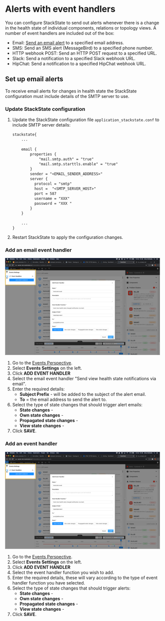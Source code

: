 # Alerts with event handlers

You can configure StackState to send out alerts whenever there is a change in the health state of individual components, relations or topology views. A number of event handlers are included out of the box:

- Email: [Send an email alert](#set-up-email-alerts) to a specified email address.
- SMS: Send an SMS alert (MessageBird) to a specified phone number.
- HTTP webhook POST: Send an HTTP POST request to a specified URL.
- Slack: Send a notification to a specified Slack webhook URL.
- HipChat: Send a notification to a specified HipChat webhook URL.

## Set up email alerts

To receive email alerts for changes in health state the StackState configuration must include details of the SMTP server to use. 

### Update StackState configuration

1. Update the StackState configuration file `application_stackstate.conf` to include SMTP server details:
    ```
    stackstate{
        ...

        email {
            properties {
                "mail.smtp.auth" = "true"
                "mail.smtp.starttls.enable" = "true"
            }
            sender = "<EMAIL_SENDER_ADDRESS>"
            server {
              protocol = "smtp"
              host =  "<SMTP_SERVER_HOST>"
              port = 587
              username = "XXX"
              password = "XXX "
            }
        }
   
        ...
    }
   
    ``` 
2. Restart StackState to apply the configuration changes.

### Add an email event handler

![Add email event handler](/.gitbook/assets/v41_add_email_event_handler.png)

1. Go to the [Events Perspective](/use/perspectives/event-perspective.md).
2. Select **Events Settings** on the left.
3. Click **ADD EVENT HANDLER**
4. Select the email event handler "Send view health state notifications via email".
5. Enter the required details:
    - **Subject Prefix** - will be added to the subject of the alert email.
    - **To** = the email address to send the alert to.
6. Select the type of state changes that should trigger alert emails:
    - **State changes** - 
    - **Own state changes** - 
    - **Propagated state changes** - 
    - **View state changes** - 
7. Click **SAVE**.


### Add an event handler

![Add event handler](/.gitbook/assets/v41_add_email_event_handler.png)

1. Go to the [Events Perspective](/use/perspectives/event-perspective.md).
2. Select **Events Settings** on the left.
3. Click **ADD EVENT HANDLER**
4. Select the event handler function you wish to add.
5. Enter the required details, these will vary according to the type of event handler function you have selected.
6. Select the type of state changes that should trigger alerts:
    - **State changes** - 
    - **Own state changes** - 
    - **Propagated state changes** - 
    - **View state changes** - 
7. Click **SAVE**.
